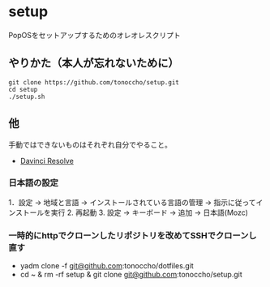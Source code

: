 # setup

PopOSをセットアップするためのオレオレスクリプト

## やりかた（本人が忘れないために）

```
git clone https://github.com/tonoccho/setup.git
cd setup
./setup.sh
```

## 他

手動ではできないものはそれぞれ自分でやること。

- [Davinci Resolve](https://www.blackmagicdesign.com/jp/products/davinciresolve)

### 日本語の設定

1．設定 -> 地域と言語 -> インストールされている言語の管理 -> 指示に従ってインストールを実行
2. 再起動
3. 設定 -> キーボード -> 追加 -> 日本語(Mozc)

### 一時的にhttpでクローンしたリポジトリを改めてSSHでクローンし直す

- yadm clone -f git@github.com:tonoccho/dotfiles.git
- cd ~ & rm -rf setup & git clone git@github.com:tonoccho/setup.git